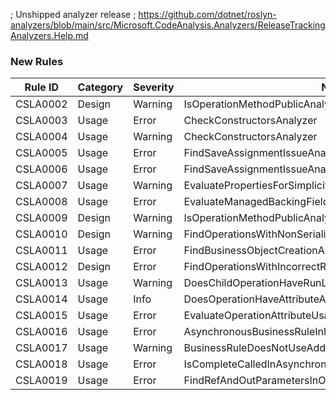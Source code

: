 ﻿; Unshipped analyzer release
; https://github.com/dotnet/roslyn-analyzers/blob/main/src/Microsoft.CodeAnalysis.Analyzers/ReleaseTrackingAnalyzers.Help.md

### New Rules
Rule ID | Category | Severity | Notes
--------|----------|----------|-------
CSLA0002 | Design | Warning | IsOperationMethodPublicAnalyzer
CSLA0003 | Usage | Error | CheckConstructorsAnalyzer
CSLA0004 | Usage | Warning | CheckConstructorsAnalyzer
CSLA0005 | Usage | Error | FindSaveAssignmentIssueAnalyzer
CSLA0006 | Usage | Error | FindSaveAssignmentIssueAnalyzer
CSLA0007 | Usage | Warning | EvaluatePropertiesForSimplicityAnalyzer
CSLA0008 | Usage | Error | EvaluateManagedBackingFieldsAnalayzer
CSLA0009 | Design | Warning | IsOperationMethodPublicAnalyzer
CSLA0010 | Design | Warning | FindOperationsWithNonSerializableArgumentsAnalyzer
CSLA0011 | Usage | Error | FindBusinessObjectCreationAnalyzer
CSLA0012 | Design | Error | FindOperationsWithIncorrectReturnTypesAnalyzer
CSLA0013 | Usage | Warning | DoesChildOperationHaveRunLocalAnalyzer
CSLA0014 | Usage | Info | DoesOperationHaveAttributeAnalyzer
CSLA0015 | Usage | Error | EvaluateOperationAttributeUsageAnalyzer
CSLA0016 | Usage | Error | AsynchronousBusinessRuleInheritingFromBusinessRuleAnalyzer
CSLA0017 | Usage | Warning | BusinessRuleDoesNotUseAddMethodsOnContextAnalyzer
CSLA0018 | Usage | Error | IsCompleteCalledInAsynchronousBusinessRuleAnalyzer
CSLA0019 | Usage | Error | FindRefAndOutParametersInOperationsAnalyzer
